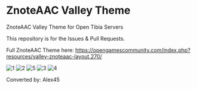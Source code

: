 # ZnoteAAC Valley Theme

ZnoteAAC Valley Theme for Open Tibia Servers

This repository is for the Issues & Pull Requests.

Full ZnoteAAC Theme here: https://opengamescommunity.com/index.php?resources/valley-znoteaac-layout.270/

![1](https://user-images.githubusercontent.com/89811188/170794144-d77666d9-660b-4dcd-be62-090de9a3b9e7.png)
![2](https://user-images.githubusercontent.com/89811188/170794147-fe23fdad-8a35-432e-b1bf-82b21e8471ae.png)
![5](https://user-images.githubusercontent.com/89811188/170794154-b37ae41a-8fac-4ad2-9f7f-a959394181d8.png)
![3](https://user-images.githubusercontent.com/89811188/170794166-320fadd0-f144-480d-b40b-9e843ec7ebbd.png)
![4](https://user-images.githubusercontent.com/89811188/170794170-310e358a-0b6c-4025-8488-f1bd28d1f5a4.png)



Converted by: Alex45
